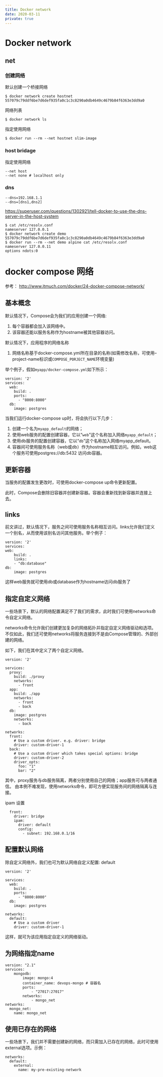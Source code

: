 ```yaml
---
title: Docker network
date: 2020-03-11
private: true
---
```

# Docker network
## net
### 创建网络
默认创建一个桥接网络

    $ docker network create hostnet
    557079c79ddf6be7d6def935fa0c1c3c8290a0db4649c4679b84f6363e3dd9a0

网络列表

    $ docker network ls

指定使用网络

    $ docker run --rm --net hostnet slim-image

### host bridage
指定使用网络

    --net host
    --net none # localhost only

### dns
    --dns=192.168.1.1
    --dns=[dns1,dns2]

https://superuser.com/questions/1302921/tell-docker-to-use-the-dns-server-in-the-host-system

    $ cat /etc/resolv.conf
    nameserver 127.0.0.1
    $ docker network create demo
    557079c79ddf6be7d6def935fa0c1c3c8290a0db4649c4679b84f6363e3dd9a0
    $ docker run --rm --net demo alpine cat /etc/resolv.conf
    nameserver 127.0.0.11
    options ndots:0  


# docker compose 网络
参考： http://www.itmuch.com/docker/24-docker-compose-network/

## 基本概念
默认情况下，Compose会为我们的应用创建一个网络:
1. 每个容器都会加入该网络中。
2. 该容器还能以服务名称作为hostname被其他容器访问。

默认情况下，应用程序的网络名称
1. 网络名称基于docker-compose.yml所在目录的名称(如需修改名称，可使用–project-name标识或`COMPOSE_PORJECT_NAME`环境变量)

举个例子，假如`myapp/docker-compose.yml`如下所示：

    version: '2'
    services:
      web:
        build: .
        ports:
          - "8000:8000"
      db:
        image: postgres

当我们运行docker-compose up时，将会执行以下几步：

1. 创建一个名为`myapp_default`的网络；
2. 使用web服务的配置创建容器，它以“`web`”这个名称加入网络`myapp_default`；
3. 使用db服务的配置创建容器，它以“`db`”这个名称加入网络myapp_default。
4. 容器间可使用服务名称（web或db）作为hostname相互访问。例如，web这个服务可使用postgres://db:5432 访问db容器。

## 更新容器
当服务的配置发生更改时，可使用docker-compose up命令更新配置。

此时，Compose会删除旧容器并创建新容器。容器会重新找到新容器并连接上去。

## links
前文讲过，默认情况下，服务之间可使用服务名称相互访问。links允许我们定义一个别名，从而使用该别名访问其他服务。举个例子：

    version: '2'
    services:
    web:
        build: .
        links:
        - "db:database"
    db:
        image: postgres

这样web服务就可使用db或database作为hostname访问db服务了

## 指定自定义网络
一些场景下，默认的网络配置满足不了我们的需求，此时我们可使用networks命令自定义网络。

networks命令允许我们创建更加复杂的网络拓扑并指定自定义网络驱动和选项。
不仅如此，我们还可使用networks将服务连接到不是由Compose管理的、外部创建的网络。

如下，我们在其中定义了两个自定义网络。

    version: '2'

    services:
      proxy:
        build: ./proxy
        networks:
          - front
      app:
        build: ./app
        networks:
          - front
          - back
      db:
        image: postgres
        networks:
          - back

    networks:
      front:
        # Use a custom driver. e.g. driver: bridge
        driver: custom-driver-1
      back:
        # Use a custom driver which takes special options: bridge
        driver: custom-driver-2
        driver_opts:
          foo: "1"
          bar: "2"

其中，proxy服务与db服务隔离，两者分别使用自己的网络；app服务可与两者通信。 由本例不难发现，使用networks命令，即可方便实现服务间的网络隔离与连接。

ipam 设置

      front:
        driver: bridge
        ipam:
          driver: default
          config:
            - subnet: 192.168.0.1/16

## 配置默认网络
除自定义网络外，我们也可为默认网络自定义配置: default

    version: '2'

    services:
      web:
        build: .
        ports:
          - "8000:8000"
      db:
        image: postgres

    networks:
      default:
        # Use a custom driver
        driver: custom-driver-1

这样，就可为该应用指定自定义的网络驱动。

## 为网络指定name

    version: "2.1"
    services:
        mongodb:
            image: mongo:4
            container_name: devops-mongo # 容器名
            ports:
                - "27017:27017"
            networks:
                - mongo_net
    networks:
      mongo_net:
        name: mongo_net

## 使用已存在的网络
一些场景下，我们并不需要创建新的网络，而只需加入已存在的网络，此时可使用external选项。示例：

    networks:
      default:
        external:
          name: my-pre-existing-network

